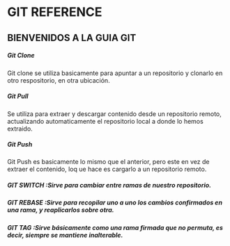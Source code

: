 # GIT REFERENCE

## BIENVENIDOS A LA GUIA GIT

##### Git Clone
Git clone se utiliza basicamente para apuntar a un repositorio y clonarlo en otro respositorio, en otra ubicación.

##### Git Pull
Se utiliza para extraer y descargar contenido desde un repositorio remoto, actualizando automaticamente el repositorio local a donde lo hemos extraido.

##### Git Push
Git Push es basicamente lo mismo que el anterior, pero este en vez de extraer el contenido, loq ue hace es cargarlo a un repositorio remoto.



##### **_GIT SWITCH_** :Sirve para cambiar entre ramas de nuestro repositorio. 

##### **_GIT REBASE_** :Sirve para recopilar uno a uno los cambios confirmados en una rama, y reaplicarlos sobre otra.

##### **_GIT TAG_** :Sirve básicamente como una rama firmada que no permuta, es decir, siempre se mantiene inalterable.


